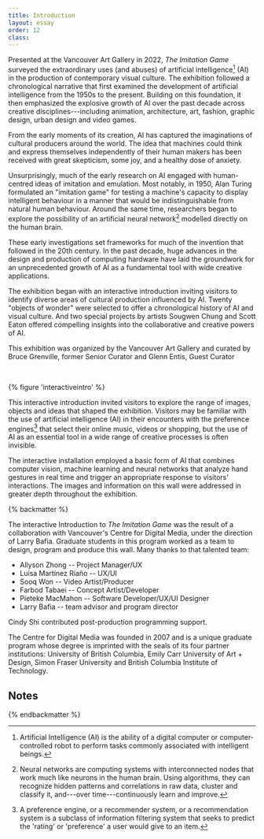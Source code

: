 ```yaml
---
title: Introduction
layout: essay
order: 12
class: 
---
```


Presented at the Vancouver Art Gallery in 2022, *The Imitation Game* surveyed the extraordinary uses (and abuses) of artificial intelligence[^1] (AI) in the production of contemporary visual culture. The exhibition followed a chronological narrative that first examined the development of artificial intelligence from the 1950s to the present. Building on this foundation, it then emphasized the explosive growth of AI over the past decade across creative disciplines---including animation, architecture, art, fashion, graphic design, urban design and video games.

From the early moments of its creation, AI has captured the imaginations of cultural producers around the world. The idea that machines could think and express themselves independently of their human makers has been received with great skepticism, some joy, and a healthy dose of anxiety.

Unsurprisingly, much of the early research on AI engaged with human-centred ideas of imitation and emulation. Most notably, in 1950, Alan Turing formulated an "imitation game" for testing a machine's capacity to display intelligent behaviour in a manner that would be indistinguishable from natural human behaviour. Around the same time, researchers began to explore the possibility of an artificial neural network[^2] modelled directly on the human brain.

These early investigations set frameworks for much of the invention that followed in the 20th century. In the past decade, huge advances in the design and production of computing hardware have laid the groundwork for an unprecedented growth of AI as a fundamental tool with wide creative applications.

The exhibition began with an interactive introduction inviting visitors to identify diverse areas of cultural production influenced by AI. Twenty "objects of wonder" were selected to offer a chronological history of AI and visual culture. And two special projects by artists Sougwen Chung and Scott Eaton offered compelling insights into the collaborative and creative powers of AI.

This exhibition was organized by the Vancouver Art Gallery and curated by Bruce Grenville, former Senior Curator and Glenn Entis, Guest Curator

<br/>


{% figure 'interactiveintro' %}

This interactive introduction invited visitors to explore the range of images, objects and ideas that shaped the exhibition. Visitors may be familiar with the use of artificial intelligence (AI) in their encounters with the preference engines[^3] that select their online music, videos or shopping, but the use of AI as an essential tool in a wide range of creative processes is often invisible.

The interactive installation employed a basic form of AI that combines computer vision, machine learning and neural networks that analyze hand gestures in real time and trigger an appropriate response to visitors' interactions. The images and information on this wall were addressed in greater depth throughout the exhibition.


{% backmatter %}

The interactive Introduction to *The Imitation Game* was the result of a collaboration with Vancouver's Centre for Digital Media, under the direction of Larry Bafia. Graduate students in this program worked as a team to design, program and produce this wall. Many thanks to that talented team:

-   Allyson Zhong -- Project Manager/UX
-   Luisa Martínez Riaño -- UX/UI
-   Sooq Won -- Video Artist/Producer
-   Farbod Tabaei -- Concept Artist/Developer
-   Pieteke MacMahon -- Software Developer/UX/UI Designer
-   Larry Bafia -- team advisor and program director

Cindy Shi contributed post-production programming support.

The Centre for Digital Media was founded in 2007 and is a unique graduate program whose degree is imprinted with the seals of its four partner institutions: University of British Columbia, Emily Carr University of Art + Design, Simon Fraser University and British Columbia Institute of Technology.


## Notes

[^1]: Artificial Intelligence (AI) is the ability of a digital computer or computer-controlled robot to perform tasks commonly associated with intelligent beings.

[^2]: Neural networks are computing systems with interconnected nodes that work much like neurons in the human brain. Using algorithms, they can recognize hidden patterns and correlations in raw data, cluster and classify it, and---over time---continuously learn and improve.

[^3]: A preference engine, or a recommender system, or a recommendation system is a subclass of information filtering system that seeks to predict the 'rating' or 'preference' a user would give to an item.

{% endbackmatter %}